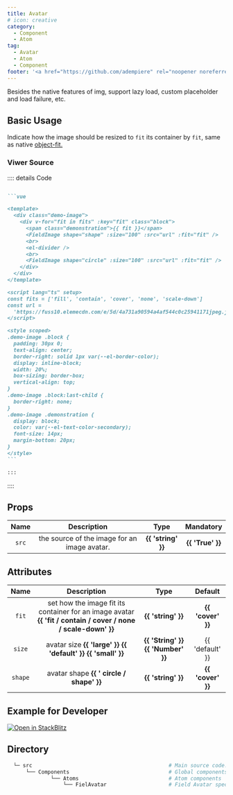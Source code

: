```yaml
---
title: Avatar
# icon: creative
category:
  - Component
  - Atom
tag:
  - Avatar
  - Atom
  - Component
footer: '<a href="https://github.com/adempiere" rel="noopener noreferrer" target="_blank">ADempiere Community</a> | <a href="https://www.adempiere.io/about/site">About Site</a>'
---
```


<span>
Besides the native features of img, support lazy load, custom placeholder and load failure, etc.

## **Basic Usage**
Indicate how the image should be resized to `fit` its container by `fit`, same as native [object-fit.](https://developer.mozilla.org/en-US/docs/Web/CSS/object-fit)

<AvatarBasic />

### **Viwer Source**

:::: details Code

````md

```vue

<template>
  <div class="demo-image">
    <div v-for="fit in fits" :key="fit" class="block">
      <span class="demonstration">{{ fit }}</span>
      <FieldImage shape="shape" :size="100" :src="url" :fit="fit" />
      <br>
      <el-divider />
      <br>
      <FieldImage shape="circle" :size="100" :src="url" :fit="fit" />
    </div>
  </div>
</template>

<script lang="ts" setup>
const fits = ['fill', 'contain', 'cover', 'none', 'scale-down']
const url =
  'https://fuss10.elemecdn.com/e/5d/4a731a90594a4af544c0c25941171jpeg.jpeg'
</script>

<style scoped>
.demo-image .block {
  padding: 30px 0;
  text-align: center;
  border-right: solid 1px var(--el-border-color);
  display: inline-block;
  width: 20%;
  box-sizing: border-box;
  vertical-align: top;
}
.demo-image .block:last-child {
  border-right: none;
}
.demo-image .demonstration {
  display: block;
  color: var(--el-text-color-secondary);
  font-size: 14px;
  margin-bottom: 20px;
}
</style>
```

:::
````

::::

## Props

  |   Name    | Description | Type  | Mandatory |
  | :---------: | :-----------: | :-----------------: | :-----------: |
  |    `src`  | the source of the image for an image avatar.  | <el-tag effect="Light">  **{{ 'string' }}** </el-tag>  |  <el-tag effect="dark" round > **{{ 'True' }}** </el-tag> |


## Attributes

  |   Name    | Description | Type   | Default |
  | :---------: | :-----------: | :-----------------: | :-----------: |
  | `fit`    | set how the image fit its container for an image avatar <el-tag effect="Light"> **{{ 'fit / contain / cover / none / scale-down' }}** </el-tag> | <el-tag effect="Light">  **{{ 'string' }}** </el-tag> | <el-tag effect="dark" round > **{{ 'cover' }}** </el-tag> |
  | `size`    | avatar size <el-tag effect="Light">  **{{ 'large' }}** <el-divider direction="vertical" /> **{{ 'default' }}**  <el-divider direction="vertical" /> **{{ 'small' }}**  </el-tag> | <el-tag effect="Light" round > **{{ 'String' }}** <el-divider direction="vertical" /> **{{ 'Number' }}** </el-tag>  | <el-tag effect="dark" round > {{ 'default' }} </el-tag> |
  | `shape`    | avatar shape <el-tag effect="Light"> **{{ ' circle / shape' }}** </el-tag> | <el-tag effect="Light">  **{{ 'string' }}** </el-tag> | <el-tag effect="dark" round > **{{ 'cover' }}** </el-tag> |


## Example for Developer


[![Open in StackBlitz](https://developer.stackblitz.com/img/open_in_stackblitz.svg)](https://stackblitz.com/edit/fields-avatar?file=app.vue)


## Directory


```bash
  └─ src                                            # Main source code.
      └── Components                                # Global components
              └── Atoms                             # Atom components
                  └── FielAvatar                    # Field Avatar specific components.
```





</span>

<style>
	:root {
	--content-width: 1300px !important;
	}
</style>
